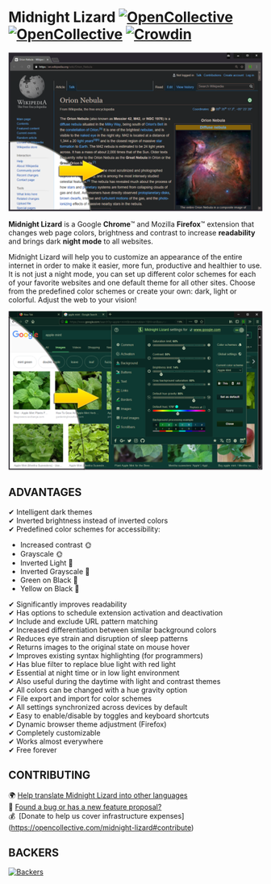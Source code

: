 # Midnight Lizard [![OpenCollective](https://opencollective.com/midnight-lizard/backers/badge.svg)](#backers) [![OpenCollective](https://opencollective.com/midnight-lizard/sponsors/badge.svg)](#sponsors) [![Crowdin](https://d322cqt584bo4o.cloudfront.net/midnight-lizard/localized.svg)](https://translate.midnight-lizard.org)
![Wikipedia example](/img/screenshots/wikipedia-orion-nebula.png?raw=true "Wikipedia example")

**Midnight Lizard** is a Google **Chrome**™ and Mozilla **Firefox**™ extension that changes web page colors, brightness and contrast to increase **readability** and brings dark **night mode** to all websites.

Midnight Lizard will help you to customize an appearance of the entire internet in order to make it easier, more fun, productive and healthier to use.
It is not just a night mode, you can set up different color schemes for each of your favorite websites and one default theme for all other sites.
Choose from the predefined color schemes or create your own: dark, light or colorful.
Adjust the web to your vision!

![Settings menu example](/img/screenshots/popup-example.png?raw=true "Settings menu example")

## ADVANTAGES

✔ Intelligent dark themes  
✔ Inverted brightness instead of inverted colors  
✔ Predefined color schemes for accessibility:  
  - Increased contrast 🌞  
  - Grayscale 🌞  
  - Inverted Light 🌛  
  - Inverted Grayscale 🌛  
  - Green on Black 🌛  
  - Yellow on Black 🌛  

✔ Significantly improves readability  
✔ Has options to schedule extension activation and deactivation  
✔ Include and exclude URL pattern matching  
✔ Increased differentiation between similar background colors  
✔ Reduces eye strain and disruption of sleep patterns  
✔ Returns images to the original state on mouse hover  
✔ Improves existing syntax highlighting (for programmers)  
✔ Has blue filter to replace blue light with red light  
✔ Essential at night time or in low light environment  
✔ Also useful during the daytime with light and contrast themes  
✔ All colors can be changed with a hue gravity option  
✔ File export and import for color schemes  
✔ All settings synchronized across devices by default  
✔ Easy to enable/disable by toggles and keyboard shortcuts  
✔ Dynamic browser theme adjustment (Firefox)  
✔ Completely customizable  
✔ Works almost everywhere  
✔ Free forever  

## CONTRIBUTING
  🌍 [Help translate Midnight Lizard into other languages](https://translate.midnight-lizard.org)  
  🐛 [Found a bug or has a new feature proposal?](https://github.com/Midnight-Lizard/Midnight-Lizard/issues/new)  
  💰 [Donate to help us cover infrastructure expenses] (https://opencollective.com/midnight-lizard#contribute)  

## BACKERS
[![Backers](https://opencollective.com/midnight-lizard/backers.svg?width=890)](https://opencollective.com/midnight-lizard#backers)
